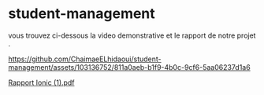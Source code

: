 



# student-management

vous trouvez ci-dessous la video demonstrative et le rapport de notre projet .

https://github.com/ChaimaeELhidaoui/student-management/assets/103136752/811a0aeb-b1f9-4b0c-9cf6-5aa06237d1a6

[Rapport Ionic (1).pdf](https://github.com/ChaimaeELhidaoui/student-management/files/11525468/Rapport.Ionic.1.pdf)
